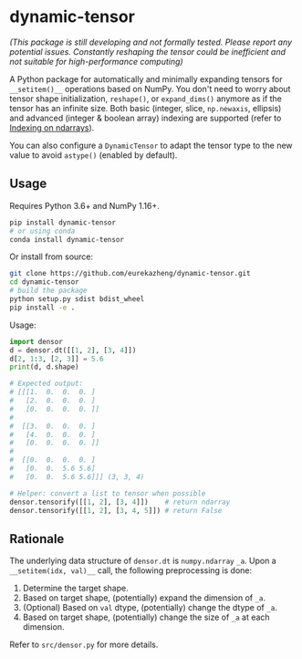 # dynamic-tensor

_(This package is still developing and not formally tested. Please report any potential issues. Constantly reshaping the tensor could be inefficient and not suitable for high-performance computing)_

A Python package for automatically and minimally expanding tensors for `__setitem()__` operations based on NumPy. You don't need to worry about tensor shape initialization, `reshape()`, or `expand_dims()` anymore as if the tensor has an infinite size. Both basic (integer, slice, `np.newaxis`, ellipsis) and advanced (integer & boolean array) indexing are supported (refer to [Indexing on ndarrays](https://numpy.org/doc/stable/user/basics.indexing.html#)). 

You can also configure a `DynamicTensor` to adapt the tensor type to the new value to avoid `astype()` (enabled by default).

## Usage

Requires Python 3.6+ and NumPy 1.16+.

```bash
pip install dynamic-tensor
# or using conda
conda install dynamic-tensor
```

Or install from source:

```bash
git clone https://github.com/eurekazheng/dynamic-tensor.git
cd dynamic-tensor
# build the package
python setup.py sdist bdist_wheel
pip install -e .
```

Usage:

```python
import densor
d = densor.dt([[1, 2], [3, 4]])
d[2, 1:3, [2, 3]] = 5.6
print(d, d.shape)

# Expected output:
# [[[1.  0.  0.  0. ]
#   [2.  0.  0.  0. ]
#   [0.  0.  0.  0. ]]
# 
#  [[3.  0.  0.  0. ]
#   [4.  0.  0.  0. ]
#   [0.  0.  0.  0. ]]
# 
#  [[0.  0.  0.  0. ]
#   [0.  0.  5.6 5.6]
#   [0.  0.  5.6 5.6]]] (3, 3, 4)

# Helper: convert a list to tensor when possible
densor.tensorify([[1, 2], [3, 4]])    # return ndarray
densor.tensorify([[1, 2], [3, 4, 5]]) # return False
```

## Rationale

The underlying data structure of `densor.dt` is `numpy.ndarray` `_a`. Upon a `__setitem(idx, val)__` call, the following preprocessing is done:

1. Determine the target shape.
2. Based on target shape, (potentially) expand the dimension of `_a`.
3. (Optional) Based on `val` dtype, (potentially) change the dtype of `_a`.
4. Based on target shape, (potentially) change the size of `_a` at each dimension.

Refer to `src/densor.py` for more details.